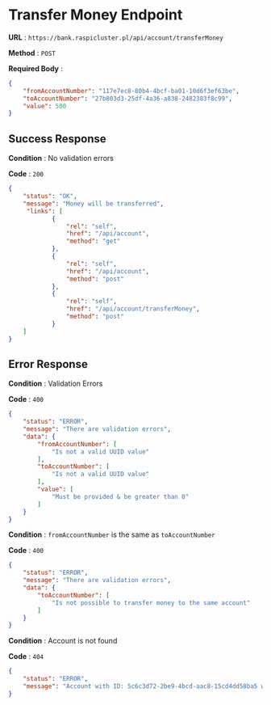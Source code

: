 # Transfer Money Endpoint

**URL** : `https://bank.raspicluster.pl/api/account/transferMoney`

**Method** : `POST`

**Required Body** :
```json
{
    "fromAccountNumber": "117e7ec8-80b4-4bcf-ba01-10d6f3ef63be",
    "toAccountNumber": "27b803d3-25df-4a36-a838-2482383f8c99",
    "value": 500
}
```

## Success Response

**Condition** : No validation errors

**Code** : `200`
```json
{
    "status": "OK",
    "message": "Money will be transferred",
     "links": [
            {
                "rel": "self",
                "href": "/api/account",
                "method": "get"
            },
            {
                "rel": "self",
                "href": "/api/account",
                "method": "post"
            },
            {
                "rel": "self",
                "href": "/api/account/transferMoney",
                "method": "post"
            }
    ]
}
```

## Error Response

**Condition** : Validation Errors

**Code** : `400`
```json
{
    "status": "ERROR",
    "message": "There are validation errors",
    "data": {
        "fromAccountNumber": [
            "Is not a valid UUID value"
        ],
        "toAccountNumber": [
            "Is not a valid UUID value"
        ],
        "value": [
            "Must be provided & be greater than 0"
        ]
    }
}
```

**Condition** : `fromAccountNumber` is the same as `toAccountNumber`

**Code** : `400`
```json
{
    "status": "ERROR",
    "message": "There are validation errors",
    "data": {
        "toAccountNumber": [
            "Is not possible to transfer money to the same account"
        ]
    }
}
```

**Condition** : Account is not found

**Code** : `404`
```json
{
    "status": "ERROR",
    "message": "Account with ID: 5c6c3d72-2be9-4bcd-aac8-15cd4dd58ba5 was not found"
}
```
